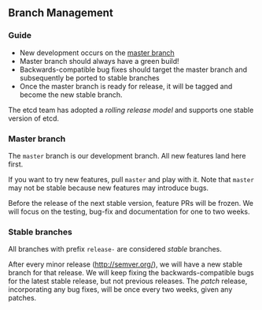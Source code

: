 ## Branch Management

### Guide

- New development occurs on the [master branch](https://github.com/coreos/etcd/tree/master)
- Master branch should always have a green build!
- Backwards-compatible bug fixes should target the master branch and subsequently be ported to stable branches
- Once the master branch is ready for release, it will be tagged and become the new stable branch.

The etcd team has adopted a _rolling release model_ and supports one stable version of etcd.

### Master branch

The `master` branch is our development branch. All new features land here first.

If you want to try new features, pull `master` and play with it. Note that `master` may not be stable because new features may introduce bugs.

Before the release of the next stable version, feature PRs will be frozen. We will focus on the testing, bug-fix and documentation for one to two weeks.

### Stable branches

All branches with prefix `release-` are considered _stable_ branches.

After every minor release (http://semver.org/), we will have a new stable branch for that release. We will keep fixing the backwards-compatible bugs for the latest stable release, but not previous releases. The _patch_ release, incorporating any bug fixes, will be once every two weeks, given any patches.
